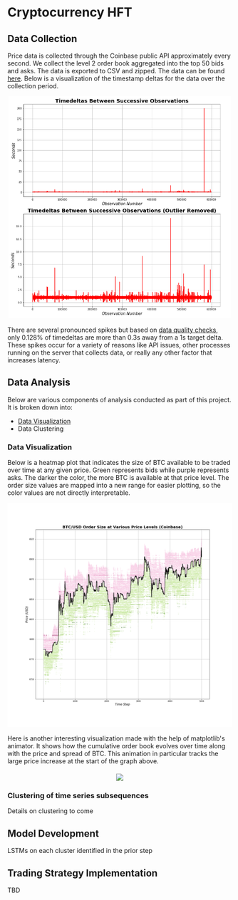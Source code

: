 # Cryptocurrency HFT

## Data Collection
Price data is collected through the Coinbase public API approximately every second. We collect the level 2 order book aggregated into the top 50 bids and asks. The data is exported to CSV and zipped. The data can be found [here](./data). Below is a visualization of the timestamp deltas for the data over the collection period.

<p align="center">
  <img src="./figures/Timedelta_Quality.png" width="500" height="500"/>
</p>

There are several pronounced spikes but based on [data quality checks](./data/Data_Quality_Checks.ipynb), only 0.128% of timedeltas are more than 0.3s away from a 1s target delta. These spikes occur for a variety of reasons like API issues, other processes running on the server that collects data, or really any other factor that increases latency.

## Data Analysis
Below are various components of analysis conducted as part of this project. It is broken down into:
- [Data Visualization](./Order_Book_Visualization.ipynb)
- Data Clustering


### Data Visualization
Below is a heatmap plot that indicates the size of BTC available to be traded over time at any given price. Green represents bids while purple represents asks. The darker the color, the more BTC is available at that price level. The order size values are mapped into a new range for easier plotting, so the color values are not directly interpretable.

<p align="center">
  <img src="./figures/Price_Level_Order_Size.png"/>
</p>

Here is another interesting visualization made with the help of matplotlib's animator. It shows how the cumulative order book evolves over time along with the price and spread of BTC. This animation in particular tracks the large price increase at the start of the graph above.

<p align="center">
  <img src="./figures/Price_Jump_Order_Book.gif" align = "middle"/>
</p>


### Clustering of time series subsequences
Details on clustering to come

## Model Development
LSTMs on each cluster identified in the prior step

## Trading Strategy Implementation
TBD
